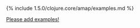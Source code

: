 {% include 1.5.0/clojure.core/amap/examples.md %}

[Please add examples!](https://github.com/arrdem/grimoire/edit/master/_includes/1.6.0/clojure.core/amap/examples.md)
